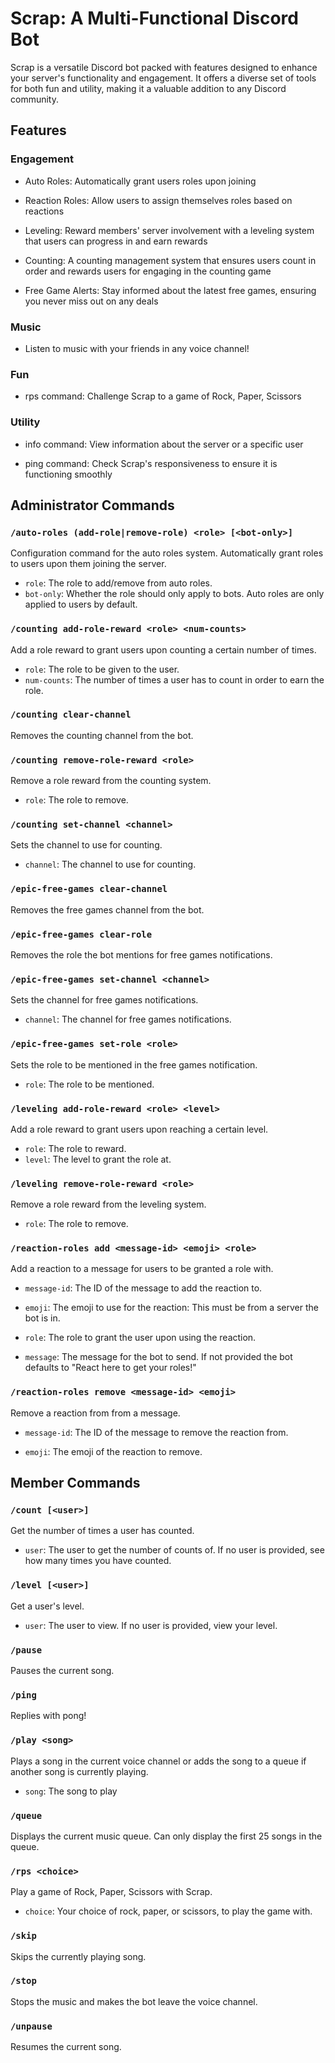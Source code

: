 # Scrap: A Multi-Functional Discord Bot

Scrap is a versatile Discord bot packed with features designed to enhance your server's functionality and engagement. It offers a diverse set of tools for both fun and utility, making it a valuable addition to any Discord community.

## Features

### Engagement

- Auto Roles: Automatically grant users roles upon joining

- Reaction Roles: Allow users to assign themselves roles based on reactions

- Leveling: Reward members' server involvement with a leveling system that users can progress in and earn rewards

- Counting: A counting management system that ensures users count in order and rewards users for engaging in the counting game

- Free Game Alerts: Stay informed about the latest free games, ensuring you never miss out on any deals

### Music

- Listen to music with your friends in any voice channel!

### Fun

- rps command: Challenge Scrap to a game of Rock, Paper, Scissors

### Utility

- info command: View information about the server or a specific user

- ping command: Check Scrap's responsiveness to ensure it is functioning smoothly

## Administrator Commands

### `/auto-roles (add-role|remove-role) <role> [<bot-only>]`

Configuration command for the auto roles system. Automatically grant roles to users upon them joining the server.

- `role`: The role to add/remove from auto roles.
- `bot-only`: Whether the role should only apply to bots. Auto roles are only applied to users by default.

### `/counting add-role-reward <role> <num-counts>`

Add a role reward to grant users upon counting a certain number of times.

- `role`: The role to be given to the user.
- `num-counts`: The number of times a user has to count in order to earn the role.

### `/counting clear-channel`

Removes the counting channel from the bot.

### `/counting remove-role-reward <role>`

Remove a role reward from the counting system.

- `role`: The role to remove.

### `/counting set-channel <channel>`

Sets the channel to use for counting.

- `channel`: The channel to use for counting.

### `/epic-free-games clear-channel`

Removes the free games channel from the bot.

### `/epic-free-games clear-role`

Removes the role the bot mentions for free games notifications.

### `/epic-free-games set-channel <channel>`

Sets the channel for free games notifications.

- `channel`: The channel for free games notifications.

### `/epic-free-games set-role <role>`

Sets the role to be mentioned in the free games notification.

- `role`: The role to be mentioned.

### `/leveling add-role-reward <role> <level>`

Add a role reward to grant users upon reaching a certain level.

- `role`: The role to reward.
- `level`: The level to grant the role at.

### `/leveling remove-role-reward <role>`

Remove a role reward from the leveling system.

- `role`: The role to remove.

### `/reaction-roles add <message-id> <emoji> <role>`

Add a reaction to a message for users to be granted a role with.

- `message-id`: The ID of the message to add the reaction to.
- `emoji`: The emoji to use for the reaction: This must be from a server the bot is in.
- `role`: The role to grant the user upon using the reaction.

- `message`: The message for the bot to send. If not provided the bot defaults to "React here to get your roles!"

### `/reaction-roles remove <message-id> <emoji>`

Remove a reaction from from a message.

- `message-id`: The ID of the message to remove the reaction from.

- `emoji`: The emoji of the reaction to remove.

## Member Commands

### `/count [<user>]`

Get the number of times a user has counted.

- `user`: The user to get the number of counts of. If no user is provided, see how many times you have counted.

### `/level [<user>]`

Get a user's level.

- `user`: The user to view. If no user is provided, view your level.

### `/pause`

Pauses the current song.

### `/ping`

Replies with pong!

### `/play <song>`

Plays a song in the current voice channel or adds the song to a queue if another song is currently playing.

- `song`: The song to play

### `/queue`

Displays the current music queue. Can only display the first 25 songs in the queue.

### `/rps <choice>`

Play a game of Rock, Paper, Scissors with Scrap.

- `choice`: Your choice of rock, paper, or scissors, to play the game with.

### `/skip`

Skips the currently playing song.

### `/stop`

Stops the music and makes the bot leave the voice channel.

### `/unpause`

Resumes the current song.
